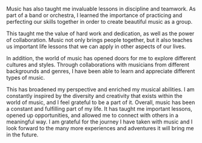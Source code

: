 Music has also taught me invaluable lessons
in discipline and teamwork. As part of a
band or orchestra, I learned the importance
of practicing and perfecting our skills
together in order to create beautiful music
as a group.

This taught me the value of hard
work and dedication, as well as the power of
collaboration. Music not only brings people
together, but it also teaches us important
life lessons that we can apply in other
aspects of our lives.

In addition, the world
of music has opened doors for me to
explore different cultures and styles.
Through collaborations with musicians
from different backgrounds and genres, I
have been able to learn and appreciate
different types of music.

This has
broadened my perspective and enriched my
musical abilities. I am constantly inspired
by the diversity and creativity that exists
within the world of music, and I feel
grateful to be a part of it. Overall, music has
been a constant and fulfilling part of my
life. It has taught me important lessons,
opened up opportunities, and allowed me
to connect with others in a meaningful way.
I am grateful for the journey I have taken
with music and I look forward to the many
more experiences and adventures it will
bring me in the future.
